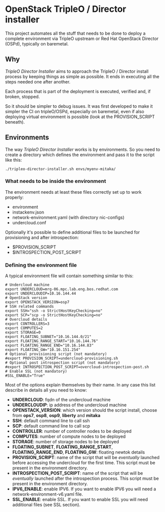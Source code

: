 # OpenStack TripleO / Director installer
This project automates all the stuff that needs to be done to deploy a complete environment via TripleO upstream or Red Hat OpenStack Director (OSPd), typically on baremetal.

## Why

*TripleO Director Installer* aims to approach the TripleO / Director install process by keeping things as simple as possible. It ends in executing all the steps needed one after another.

Each process that is part of the deployment is executed, verified and, if broken, stopped.

So it should be simpler to debug issues. It was first developed to make it simpler the CI on tripleO/OSPd, especially on baremetal, even if also deploying virtual environment is possible (look at the PROVISION_SCRIPT beneath).

## Environments
The way *TripleO Director Installer* works is by environments. So you need to create a directory which defines the environment and pass it to the script like this:

    ./tripleo-director-installer.sh envs/myenv-mitaka/

### What needs to be inside the environment
The environment needs at least these files correctly set up to work properly:

- environment
- instackenv.json
- network-environment.yaml (with directory nic-configs)
- undercloud.conf

Optionally it's possible to define additional files to be launched for provisioning and after introspection:

- $PROVISION_SCRIPT
- $INTROSPECTION_POST_SCRIPT

### Defining the environment file

A typical environment file will contain something similar to this:

    # Undercloud machine
    export UNDERCLOUD=mrg-06.mpc.lab.eng.bos.redhat.com
    export UNDERCLOUDIP=10.16.144.44
    # OpenStack version
    export OPENSTACK_VERSION=osp7
    # SSH related commands
    export SSH="ssh -o StrictHostKeyChecking=no"
    export SCP="scp -o StrictHostKeyChecking=no"
    # Overcloud details
    export CONTROLLERS=3
    export COMPUTES=2
    export STORAGE=0
    export FLOATING_SUBNET="10.16.144.0/21"
    export FLOATING_RANGE_START="10.16.144.76"
    export FLOATING_RANGE_END="10.16.144.83"
    export FLOATING_GW="10.16.151.254"
    # Optional provisioning script (not mandatory)
    #export PROVISION_SCRIPT=undercloud-provisioning.sh
    # Optional post introspection script (not mandatory)
    #export INTROSPECTION_POST_SCRIPT=overcloud-introspection-post.sh
    # Enable SSL (not mandatory)
    #SSL_ENABLE="True"

Most of the options explain themselves by their name. In any case this list describe in details all you need to know:

- **UNDERCLOUD**: fqdn of the undercloud machine
- **UNDERCLOUDIP**: ip address of the undercloud machine
- **OPENSTACK_VERSION**: which version should the script install, choose from **ops7**, **osp8**, **osp9**, **liberty** and **mitaka**
- **SSH**: default command line to call ssh
- **SCP**: default command line to call scp
- **CONTROLLER**: number of controller nodes to be deployed
- **COMPUTES**: number of compute nodes to be deployed
- **STORAGE**: number of storage nodes to be deployed
- **FLOATING_SUBNET**, **FLOATING_RANGE_START**, **FLOATING_RANGE_END**, **FLOATING_GW**: floating newtok details
- **PROVISION_SCRIPT**: name of the script that will be *eventually* launched before accessing the undercloud for the first time. This script must be present in the environment directory.
- **INTROSPECTION_POST_SCRIPT**: name of the script that will be *eventually* launched after the introspection process. This script must be present in the environment directory.
- **IPV6_ENABLE**: enable IPV6. If you want to enable IPV6 you will need a network-environment-v6.yaml file.
- **SSL_ENABLE**: enable SSL. If you want to enable SSL you will need additional files (see SSL section).
